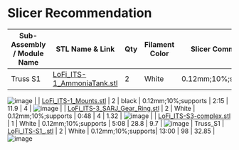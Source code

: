 # Slicer Recommendation 

|  **Sub-Assembly / Module Name** | **STL Name & Link** | **Qty** | **Filament Color** | **Slicer Comments** | **Approx Print Time [h:mm]** | **Approx Filament Used [g]** | **Approx Filament Used [m]** |
| ---- | --- | --- | --- | --- | --- | --- | --- |
| Truss S1 | [LoFi_ITS-1_AmmoniaTank.stl](https://github.com/ISS-Mimic/Mimic/blob/main/3D_Printing/Truss_S1/LoFi_ITS-1_AmmoniaTank.stl) | 2 | White | 0.12mm;10%;supports | 0:40 | 2.2 | 0.75 |
![image](https://user-images.githubusercontent.com/58833710/199620873-45e1947a-924a-4253-84a8-c7b73ecb1f8c.png)
|  | [LoFi_ITS-1_Mounts.stl](https://github.com/ISS-Mimic/Mimic/blob/main/3D_Printing/Truss_S1/LoFi_ITS-1_Mounts.stl) | 2 | black | 0.12mm;10%;supports | 2:15 | 11.9 | 4 |
![image](https://user-images.githubusercontent.com/58833710/199621326-7f0bda51-544e-4cf2-8705-f8f5cea0f548.png)
|  | [LoFi_ITS-3_SARJ_Gear_Ring.stl](https://github.com/ISS-Mimic/Mimic/blob/main/3D_Printing/Truss_S3/LoFi_ITS-3_SARJ_Gear_Ring.stl) | 2 | White | 0.12mm;10%;supports | 0:48 | 4 | 1.32 |
![image](https://user-images.githubusercontent.com/58833710/199621717-f8ec7010-1d92-46cd-94a0-d9b140f30660.png)
|  | [LoFi_ITS-S3-complex.stl](https://github.com/ISS-Mimic/Mimic/blob/main/3D_Printing/Truss_S3/LoFi_ITS-S3-complex.stl) | 1 | White | 0.12mm;10%;supports | 5:08 | 28.8 | 9.7 |
![image](https://user-images.githubusercontent.com/58833710/199622178-c75709ca-46f7-4b68-8050-2931fd005fbd.png)
| Truss_S1 | [LoFi_ITS-S1_.stl](https://github.com/ISS-Mimic/Mimic/blob/main/3D_Printing/Truss_P1/LoFi_ITS-S1.stl) | 2 | White | 0.12mm;10%;supports| 13:00 | 98 | 32.85 |
![image](https://user-images.githubusercontent.com/58833710/197438498-a3043605-c07a-4195-aa94-a59f35148dfd.png)
